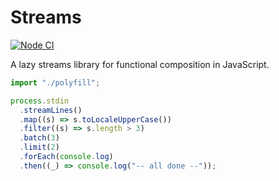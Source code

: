 # Streams

[![Node CI](https://github.com/nikolaybotev/streams/actions/workflows/nodejs.yml/badge.svg)](https://github.com/nikolaybotev/streams/actions/workflows/nodejs.yml)

A lazy streams library for functional composition in JavaScript.

```javascript
import "./polyfill";

process.stdin
  .streamLines()
  .map((s) => s.toLocaleUpperCase())
  .filter((s) => s.length > 3)
  .batch(3)
  .limit(2)
  .forEach(console.log)
  .then((_) => console.log("-- all done --"));
```
